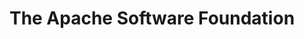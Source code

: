 ---
description: The Apache Software Foundation is an the all-volunteer non profit organisation that develops, stewards, and incubates more than 350 Open Source projects and initiatives covering a wide range of technologies. From Accumulo to Zookeeper, if you are an existing contributor or new to Open Source then ASF has something that may interest you.
layout: stand
logo: stands/the_apache_software_foundation/logo.png
new_this_year: |
    <p> Whilst 2020 has been quite a challenging year world-wide, the all-volunteer Apache community has demonstrated commendable strength, resilience, and commitment to our tenet of "Community Over Code":
    <ul>
    <li>238 Apache Projects, sub-projects, incubating podlings, and their communities produced nearly <strong>3,500 releases</strong> across dozens of categories.
    </li>
    <li>We produced the <a href="https://www.youtube.com/playlist?list=PLU2OcwpQkYCwJzJAv9ljupQu-5aBJ61NH" target="_blank">"Trillions and Trillions Served" documentary</a> that showcases how <a href="http://apache.org/theapacheway/" target="_blank">The Apache Way</a> skyrocketed the ASF from overseeing a single project two decades ago to 350+ projects that produce $22B+ worth of software today.</li>
    <li>Apache events moved online, and attracted our most diverse and greatest number of participants. ApacheCon@Home drew nearly 5,750 participants from more than 150 countries, who enjoyed 300+ sessions across 27 tracks. A staggering 1.5M+ viewers tuned in to the Apache Roadshow/China over its 2-day online event.</li>
    <br />Read more at <a href="https://s.apache.org/Apache2020Digits">https://s.apache.org/Apache2020Digits</a>
    </p>
showcase:  |
    <img src="/stands/the_apache_software_foundation/logo.png" alt="Apache Software Foundation logo" style="max-width: 100%" />
    <p>The ASF develops, shepherds, and incubates hundreds of freely-available, enterprise-grade projects that serve as the backbone for some of the most visible and widely used applications in computing today. Through the ASF's merit-based process known as "The Apache Way," more than 800 individual volunteer Members and 8,000+ code Committers across six continents successfully collaborate on innovations in Artificial Intelligence and Deep Learning, Big Data, Build Management, Cloud Computing, Content Management, DevOps, IoT and Edge Computing, Mobile, Servers, and Web Frameworks, among other categories.</p>
themes:
- Community advocacy
title: The Apache Software Foundation
website: https://www.apache.org/
show_on_overview: true
chatroom: apache
---